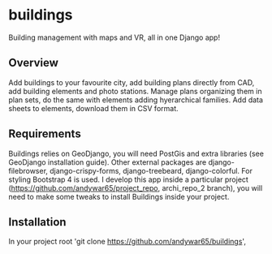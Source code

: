 # buildings
Building management with maps and VR, all in one Django app!
## Overview
Add buildings to your favourite city, add building plans directly from CAD, add building elements and photo stations. Manage plans organizing them in plan sets, do the same with elements adding hyerarchical families. Add data sheets to elements, download them in CSV format.
## Requirements
Buildings relies on GeoDjango, you will need PostGis and extra libraries (see GeoDjango installation guide). Other external packages are django-filebrowser, django-crispy-forms, django-treebeard, django-colorful. For styling Bootstrap 4 is used. I develop this app inside a particular project (https://github.com/andywar65/project_repo, archi_repo_2 branch), you will need to make some tweaks to install Buildings inside your project.
## Installation
In your project root 'git clone https://github.com/andywar65/buildings', 
